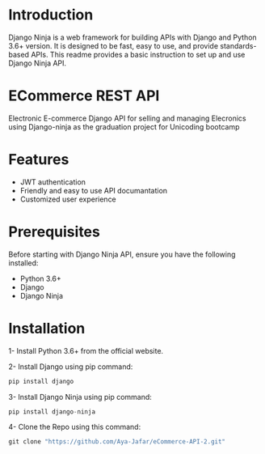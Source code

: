 # Introduction
Django Ninja is a web framework for building APIs with Django and Python 3.6+ version. It is designed to be fast, easy to use, and provide standards-based APIs. This readme provides a basic instruction to set up and use Django Ninja API.

# ECommerce REST API
Electronic E-commerce Django API for selling and managing Elecronics using Django-ninja as the graduation project for Unicoding bootcamp


# Features 
- JWT authentication 
- Friendly and easy to use API documantation 
- Customized user experience 

# Prerequisites
Before starting with Django Ninja API, ensure you have the following installed:

- Python 3.6+
- Django
- Django Ninja

# Installation
1- Install Python 3.6+ from the official website.

2- Install Django using pip command: 
```python
pip install django
```
3- Install Django Ninja using pip command: 
```python
pip install django-ninja
```
4- Clone the Repo using this command:
```python 
git clone "https://github.com/Aya-Jafar/eCommerce-API-2.git"
```
